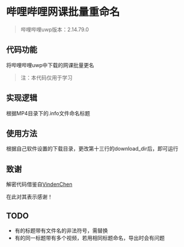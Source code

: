 # 哔哩哔哩网课批量重命名
> 哔哩哔哩uwp版本：2.14.79.0
## 代码功能
将哔哩哔哩uwp中下载的网课批量更名

> 注：本代码仅用于学习

## 实现逻辑
根据MP4目录下的.info文件命名标题

## 使用方法
根据自己软件设置的下载目录，更改第十三行的download_dir后，即可运行

## 致谢
解密代码借鉴自[VindenChen](https://github.com/VindenChen/BilibiliDecode)

在此对其表示感谢！

## TODO
- 有的标题带有文件名的非法符号，需替换
- 有的同一标题带有多个视频，若用相同标题命名，导出时会有问题
